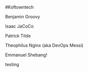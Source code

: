 #Koftowntech

Benjamin Groovy 

Isaac JaCoCo

Patrick Tilde

Theophilus Nginx (aka DevOps Messi)

Emmanuel Shebang!

testing 


